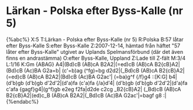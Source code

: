 # Lärkan - Polska efter Byss-Kalle (nr 5)

{%abc%}
X:5
T:Lärkan - Polska efter Byss-Kalle (nr 5)
R:Polska
B:57 låtar efter Byss-Kalle
S:efter Byss-Kalle
Z:2007-12-14, hämtad från häftet "57 låter efter Byss-Kalle" utgivet av Uplands Spelmansförbund (där det även finns en andrastämma)
O:efter Byss-Kalle, Uppland
Z:Lade till Z-fält
M:3/4
L:1/16
K:Gm
{ABAG} A4|(Bd)cB (AB)cA B2A2|(=ed)cB (AB)cA B2{cB}A2|(Bd)cB (Ac)BA G2a=b|
   (c'=b)ag (^fg)=bg d2d2|(_Bd)cB (AB)cA B2{cB}A2|(=ed)cB (AB)cA B2A2|(Bd)cB (Ac)BA G2ac'|
(=ba)g^f {/f}g4 ::[K:G] b4|(d'b)gb (d'b)gb d'2d'2|(d'a)fa (c'a)fa {/a}d'4|
   (d'b)gb (d'b)gb d'2d'2|(d'a)fa c'afa {gagf}g4|(g^f)gb e2eg f2fa|d2de c2cg _B2{cB}A2|
   (_Bd)cB (AB)cA B2{cB}A2|(ed)c_B (AB)cA B2A2|(_Bd)cB (Ac)BA G2ac'|=bagf g8 :|
{%endabc%}

